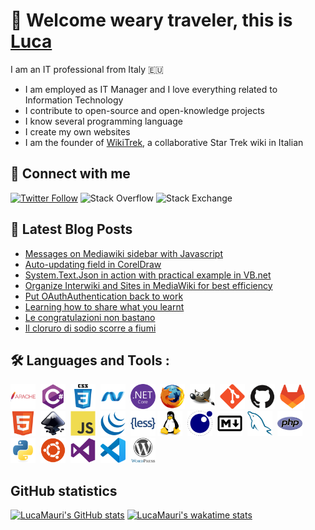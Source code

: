 # 🖖 Welcome weary traveler, this is [Luca][website]
I am an IT professional from Italy 🇪🇺
* I am employed as IT Manager and I love everything related to Information Technology
* I contribute to open-source and open-knowledge projects
* I know several programming language
* I create my own websites
* I am the founder of [WikiTrek](https://github.com/WikiTrek), a collaborative Star Trek wiki in Italian

## 🔗 Connect with me
[![Twitter Follow](https://img.shields.io/twitter/follow/lucamauri?style=flat-square)](https://twitter.com/follow/lucamauri)
![Stack Overflow](https://img.shields.io/badge/-Stackoverflow-FE7A16?style=for-the-badge&logo=stack-overflow&logoColor=white)
![Stack Exchange](https://img.shields.io/badge/StackExchange-%23ffffff.svg?style=for-the-badge&logo=StackExchange&logoColor=white)

## 📕 Latest Blog Posts
<!-- BLOG-POST-LIST:START -->
- [Messages on Mediawiki sidebar with Javascript](https://dev.to/lucamauri/messages-on-mediawiki-sidebar-with-javascript-46il)
- [Auto-updating field in CorelDraw](https://dev.to/lucamauri/auto-updating-field-in-coreldraw-3kk9)
- [System.Text.Json in action with practical example in VB.net](https://dev.to/lucamauri/system-text-json-in-action-with-practical-example-in-vb-net-1256)
- [Organize Interwiki and Sites in MediaWiki for best efficiency](https://dev.to/lucamauri/organize-interwiki-and-sites-in-mediawiki-for-best-efficiency-36oe)
- [Put OAuthAuthentication back to work](https://dev.to/lucamauri/put-oauthauthentication-back-to-work-522a)
- [Learning how to share what you learnt](https://dev.to/lucamauri/learning-how-to-share-what-you-learnt-3e7n)
- [Le congratulazioni non bastano](https://lucamauri.wordpress.com/2009/12/26/le-congratulazioni-non-bastano/)
- [Il cloruro di sodio scorre a fiumi](https://lucamauri.wordpress.com/2009/12/24/il-cloruro-di-sodio-scorre-a-fiumi/)
<!-- BLOG-POST-LIST:END -->

## 🛠️ Languages and Tools :
<div>
  <img src="https://raw.githubusercontent.com/devicons/devicon/master/icons/apache/apache-original-wordmark.svg" title="Apache" alt="Apache" width="40" height="40"/>&nbsp;
  <img src="https://raw.githubusercontent.com/devicons/devicon/master/icons/csharp/csharp-original.svg" title="C♯" alt="C♯" width="40" height="40"/>&nbsp;
  <img src="https://raw.githubusercontent.com/devicons/devicon/master/icons/css3/css3-original-wordmark.svg" title="CSS3" alt="CSS3" width="40" height="40"/>&nbsp;
  <img src="https://raw.githubusercontent.com/devicons/devicon/master/icons/dot-net/dot-net-original.svg" title=".NET" alt=".NET" width="40" height="40"/>&nbsp;
  <img src="https://raw.githubusercontent.com/devicons/devicon/master/icons/dotnetcore/dotnetcore-original.svg" title=".NET Core" alt=".NET Core" width="40" height="40"/>&nbsp;
  <img src="https://raw.githubusercontent.com/devicons/devicon/master/icons/firefox/firefox-original.svg" title="Firefox" alt="Firefox " width="40" height="40"/>&nbsp;
  <img src="https://raw.githubusercontent.com/devicons/devicon/master/icons/gimp/gimp-original.svg"  title="GIMP" alt="GIMP" width="40" height="40"/>&nbsp;
  <img src="https://raw.githubusercontent.com/devicons/devicon/master/icons/git/git-original.svg" title="GIT" alt="GIT" width="40" height="40"/>&nbsp;
  <img src="https://raw.githubusercontent.com/devicons/devicon/master/icons/github/github-original.svg" title="GitHub" alt="GitHub" width="40" height="40"/>&nbsp;
  <img src="https://raw.githubusercontent.com/devicons/devicon/master/icons/gitlab/gitlab-original.svg" title="Gitlab" alt="Gitlab" width="40" height="40"/>&nbsp;
  <img src="https://raw.githubusercontent.com/devicons/devicon/master/icons/html5/html5-original.svg" title="HTML5"  alt="HTML5" width="40" height="40"/>&nbsp;
  <img src="https://github.com/devicons/devicon/raw/master/icons/inkscape/inkscape-original.svg" title="InkScape"  alt="Inkscape" width="40" height="40"/>&nbsp;
  <img src="https://github.com/devicons/devicon/raw/master/icons/javascript/javascript-original.svg" title="JS" alt="JS" width="40" height="40"/>&nbsp;
  <img src="https://github.com/devicons/devicon/raw/master/icons/jquery/jquery-original.svg" title="JQuery" alt="JQuery" width="40" height="40"/>&nbsp;
  <img src="https://github.com/devicons/devicon/raw/master/icons/less/less-plain-wordmark.svg" title="LESS" alt="LESS" width="40" height="40"/>
  <img src="https://github.com/devicons/devicon/raw/master/icons/linux/linux-original.svg" title="Linux"  alt="Linux" width="40" height="40"/>&nbsp;
  <img src="https://github.com/devicons/devicon/raw/master/icons/lua/lua-original.svg" title="LUA" alt="LUA" width="40" height="40"/>&nbsp;
  <img src="https://github.com/devicons/devicon/raw/master/icons/markdown/markdown-original.svg" title="Markdown" alt="Markdown" width="40" height="40"/>&nbsp;
  <img src="https://github.com/devicons/devicon/raw/master/icons/mysql/mysql-original.svg" title="mySQL"  alt="mySQL" width="40" height="40"/>&nbsp;
  <img src="https://github.com/devicons/devicon/raw/master/icons/php/php-original.svg" title="PHP" alt="PHP" width="40" height="40"/>&nbsp;
  <img src="https://github.com/devicons/devicon/raw/master/icons/python/python-original.svg" title="Python" alt="Python" width="40" height="40"/>&nbsp;
  <img src="https://github.com/devicons/devicon/raw/master/icons/ubuntu/ubuntu-plain.svg" title="Ubuntu" alt="Ubuntu" width="40" height="40"/>&nbsp;
  <img src="https://github.com/devicons/devicon/raw/master/icons/visualstudio/visualstudio-plain.svg" title="Visual Studio" alt="Visual Studio" width="40" height="40"/>&nbsp;
  <img src="https://github.com/devicons/devicon/raw/master/icons/vscode/vscode-original.svg" title="Visual Studio Code" alt="Visual Studio Code" width="40" height="40"/>&nbsp;
  <img src="https://github.com/devicons/devicon/raw/master/icons/wordpress/wordpress-original.svg" title="WordPress" alt="WordPress" width="40" height="40"/>&nbsp;
</div>

## GitHub statistics
[![LucaMauri's GitHub stats](https://github-readme-stats.vercel.app/api?username=lucamauri)](https://github.com/anuraghazra/github-readme-stats)
[![LucaMauri's wakatime stats](https://github-readme-stats.vercel.app/api/wakatime?username=lucamauri)](https://github.com/anuraghazra/github-readme-stats)

[website]: https://lucamauri.com
[blog]: https://lucamauri.wordpress.com
[twitter]: https://twitter.com/lucamauri
[linkedin]: https://linkedin.com/in/lucamauri

<!---
- 👋 Hi, I’m @lucamauri
- 👀 I’m interested in ...
- 🌱 I’m currently learning ...
- 💞️ I’m looking to collaborate on ...
- 📫 How to reach me ...

lucamauri/lucamauri is a ✨ special ✨ repository because its `README.md` (this file) appears on your GitHub profile.
You can click the Preview link to take a look at your changes.
--->

